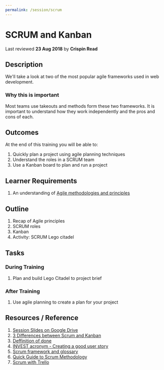 ```yaml
---
permalink: /session/scrum
---
```

# SCRUM and Kanban
Last reviewed **23 Aug 2018** by **Crispin Read**

## Description
We'll take a look at two of the most popular agile frameworks used in web development.

### Why this is important
Most teams use takeouts and methods form these two frameworks. It is important to understand how they work independently and the pros and cons of each.

## Outcomes

At the end of this training you will be able to:
1. Quickly plan a project using agile planning techniques
1. Understand the roles in a SCRUM team
1. Use a Kanban board to plan and run a project

## Learner Requirements

1. An understanding of [Agile methodologies and principles](agile.md)

## Outline

1. Recap of Agile principles
1. SCRUM roles
1. Kanban
1. Activity: SCRUM Lego citadel

## Tasks

### During Training
1. Plan and build Lego Citadel to project brief

### After Training
1. Use agile planning to create a plan for your project

## Resources / Reference

1. [Session Slides on Google Drive](https://docs.google.com/presentation/d/144OOd--vU6GLMW-tHyAQhys_CfrMekW2ukTANby1K1k/edit#slide=id.g3fe5fa2066_0_9)
1. [3 Differences between Scrum and Kanban](https://www.cprime.com/2015/02/3-differences-between-scrum-and-kanban-you-need-to-know/)
1. [Deffinition of done](https://manifesto.co.uk/definition-done/)
1. [INVEST acronym - Creating a good user story](https://www.agilealliance.org/glossary/invest)
1. [Scrum framework and glossary](https://www.scrum.org/resources/what-is-scrum)
1. [Quick Guide to Scrum Methodology](https://www.projectmanager.com/blog/scrum-methodology)
1. [Scrum with Trello](https://blog.trello.com/beginners-guide-scrum-and-agile-project-management)
